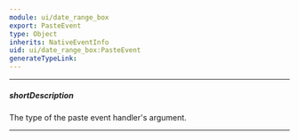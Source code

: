 ```yaml
---
module: ui/date_range_box
export: PasteEvent
type: Object
inherits: NativeEventInfo
uid: ui/date_range_box:PasteEvent
generateTypeLink: 
---
```

---
##### shortDescription
The type of the paste event handler's argument.

---
<!-- Description goes here -->